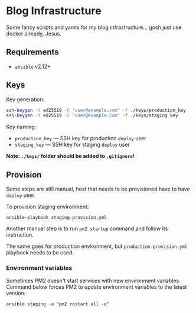 # Blog Infrastructure
Some fancy scripts and yamls for my blog infrastructure... gosh just use docker already, Jesus.

## Requirements

* `ansible` v2.12+

## Keys

Key generation:

```sh
ssh-keygen -t ed25519 -C "user@example.com" -f ./keys/production_key
ssh-keygen -t ed25519 -C "user@example.com" -f ./keys/staging_key
```

Key naming:

* `production_key` — SSH key for production `deploy` user
* `staging_key` — SSH key for staging `deploy` user

**Note: `./keys/` folder should be added to `.gitignore`!**

## Provision

Some steps are still manual, host that needs to be provisioned have to have `deploy` user.

To provision staging environment:

```commandline
ansible-playbook staging-provision.yml 
```

Another manual step is to run `pm2 startup` command and follow its instruction.

The same goes for production environment, but `production-provision.yml` playbook needs to be used.

### Environment variables

Sometimes PM2 doesn't start services with new environment variables.
Command below forces PM2 to update environment variables to the latest version:

```commandline
ansible staging -a "pm2 restart all -a"
```
